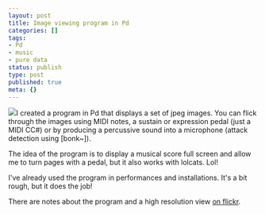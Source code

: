 ```yaml
---
layout: post
title: Image viewing program in Pd
categories: []
tags:
- Pd
- music
- pure data
status: publish
type: post
published: true
meta: {}
---
```


[![](/squarespace_images/production_1370812_16892027__KBlvp5i4Mkk_SQZuhBZq1sI_AAAAAAAAAKw_FCrdP4wUSyE_s400_PicturesPd.jpg_)](http://www.flickr.com/photos/chuck_notorious/2979386957/)I created a program in Pd that displays a set of jpeg images. You can flick through the images using MIDI notes, a sustain or expression pedal (just a MIDI CC#) or by producing a percussive sound into a microphone (attack detection using [bonk~]).

The idea of the program is to display a musical score full screen and allow me to turn pages with a pedal, but it also works with lolcats. Lol!

I've already used the program in performances and installations. It's a bit rough, but it does the job!

There are notes about the program and a high resolution view 
[on flickr](http://www.flickr.com/photos/chuck_notorious/2979386957/).
